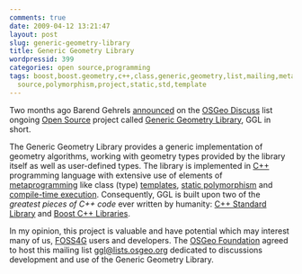 ```yaml
---
comments: true
date: 2009-04-12 13:21:47
layout: post
slug: generic-geometry-library
title: Generic Geometry Library
wordpressid: 399
categories: open source,programming
tags: boost,boost.geometry,c++,class,generic,geometry,list,mailing,metaprogramming,open
  source,polymorphism,project,static,std,template
---
```


Two months ago Barend Gehrels [announced](http://lists.osgeo.org/pipermail/discuss/2009-February/005002.html) on the [OSGeo Discuss](http://lists.osgeo.org/mailman/listinfo/discuss) list ongoing [Open Source](http://www.opensource.org/) project called [Generic Geometry Library](http://geometrylibrary.geodan.nl/), GGL in short.





The Generic Geometry Library provides a generic implementation of geometry algorithms, working with geometry types provided by the library itself as well as user-defined types. The library is implemented in [C++](http://en.wikipedia.org/wiki/C%2B%2B) programming language with extensive use of elements of [metaprogramming](http://en.wikipedia.org/wiki/Template_metaprogramming) like class (type) [templates](http://ubiety.uwaterloo.ca/~tveldhui/papers/Template-Metaprograms/meta-art.html), [static polymorphism](http://www.josuttis.com/tmplbook/) and [compile-time execution](http://en.wikipedia.org/wiki/Compile-time_execution). Consequently, GGL is built upon two of the _greatest pieces of C++ code_ ever written by humanity: [C++ Standard](http://en.wikipedia.org/wiki/C%2B%2B_standard_library) [Library](http://www.josuttis.com/libbook/) and [Boost C++ Libraries](http://www.boost.org/).





In my opinion, this project is valuable and have potential which may interest many of us, [FOSS4G](http://foss4g.org/) users and developers. The [OSGeo Foundation](http://osgeo.org/) agreed to host this mailing list [ggl@lists.osgeo.org](http://lists.osgeo.org/mailman/listinfo/ggl) dedicated to discussions development and use of the Generic Geometry Library.
